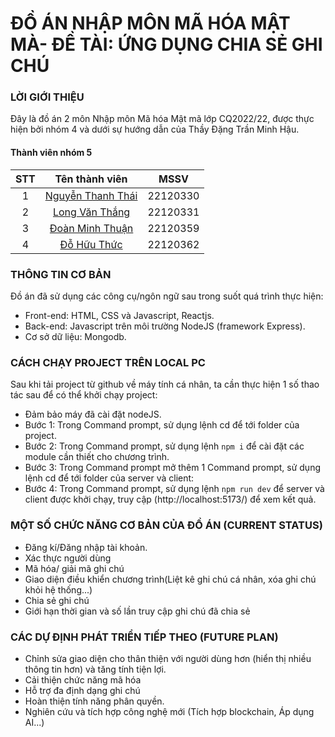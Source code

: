 # ĐỒ ÁN NHẬP MÔN MÃ HÓA MẬT MÀ- ĐỀ TÀI: ỨNG DỤNG CHIA SẺ GHI CHÚ

### LỜI GIỚI THIỆU
Đây là đồ án 2 môn Nhập môn Mã hóa Mật mã lớp CQ2022/22, được thực hiện bởi nhóm 4 và dưới sự hướng dẫn của Thầy Đặng Trần Minh Hậu.

#### Thành viên nhóm 5
|STT|Tên thành viên|MSSV|
|:-:|:-:|:-:|
|1|[Nguyễn Thanh Thái](https://github.com/ThaiNguyen86)|22120330|
|2|[Long Văn Thắng](https://github.com/hoangvu09)|22120331|
|3|[Đoàn Minh Thuận](https://github.com/DoanMinhThuan)|22120359|
|4|[Đỗ Hữu Thức](https://github.com/thucdo08)|22120362|

### THÔNG TIN CƠ BẢN
Đồ án đã sử dụng các công cụ/ngôn ngữ sau trong suốt quá trình thực hiện:
* Front-end: HTML, CSS và Javascript, Reactjs.
* Back-end: Javascript trên môi trường NodeJS (framework Express).
* Cơ sở dữ liệu: Mongodb.

### CÁCH CHẠY PROJECT TRÊN LOCAL PC
Sau khi tải project từ github về máy tính cá nhân, ta cần thực hiện 1 số thao tác sau để có thể khởi chạy project:
* Đảm bảo máy đã cài đặt nodeJS.
* Bước 1: Trong Command prompt, sử dụng lệnh cd để tới folder của project.
* Bước 2: Trong Command prompt, sử dụng lệnh `npm i` để cài đặt các module cần thiết cho chương trình.
* Bước 3: Trong Command prompt mở thêm 1 Command prompt, sử dụng lệnh cd để tới folder của server và client:
* Bước 4: Trong Command prompt, sử dụng lệnh `npm run dev` để server và client được khởi chạy, truy cập (http://localhost:5173/) để xem kết quả.

<!-- ### VIDEO DEMO ĐỒ ÁN
[Link video demo]() -->

### MỘT SỐ CHỨC NĂNG CƠ BẢN CỦA ĐỒ ÁN (CURRENT STATUS)
* Đăng kí/Đăng nhập tài khoản.
* Xác thực người dùng 
* Mã hóa/ giải mã ghi chú
* Giao diện điều khiển chương trình(Liệt kê ghi chú cá nhân, xóa ghi chú khỏi hệ thống...)
* Chia sẻ ghi chú
* Giới hạn thời gian và số lần truy cập ghi chú đã chia sẻ


### CÁC DỰ ĐỊNH PHÁT TRIỂN TIẾP THEO (FUTURE PLAN)
* Chỉnh sửa giao diện cho thân thiện với người dùng hơn (hiển thị nhiều thông tin hơn) và tăng tính tiện lợi.
* Cải thiện chức năng mã hóa
* Hỗ trợ đa định dạng ghi chú
* Hoàn thiện tính năng phân quyền.
* Nghiên cứu và tích hợp công nghệ mới (Tích hợp blockchain, Áp dụng AI...)
